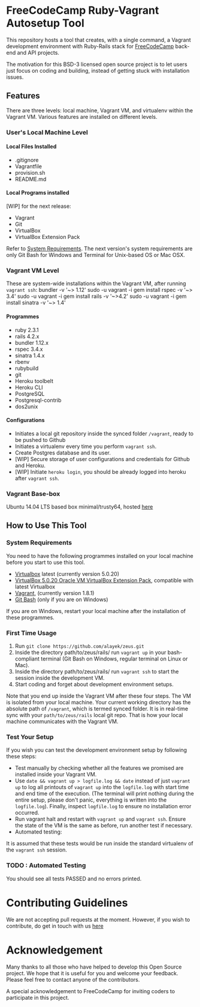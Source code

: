 # FreeCodeCamp Ruby-Vagrant Autosetup Tool

This repository hosts a tool that creates, with a single command, a Vagrant development environment with Ruby-Rails stack for [FreeCodeCamp](https://freecodecamp.com) back-end and API projects.

The motivation for this BSD-3 licensed open source project is to let users just focus on coding and building, instead of getting stuck with installation issues.

## Features

There are three levels: local machine, Vagrant VM, and virtualenv within the Vagrant VM. Various features are installed on different levels.

### User's Local Machine Level

#### Local Files Installed

- .gitignore
- Vagrantfile
- provision.sh
- README.md

#### Local Programs installed

[WIP] for the next release:

- Vagrant
- Git
- VirtualBox
- VirtualBox Extension Pack

Refer to [System Requirements](#system-requirements). The next version's system requirements are only Git Bash for Windows and Terminal for Unix-based OS or Mac OSX.

### Vagrant VM Level

These are system-wide installations within the Vagrant VM, after running `vagrant ssh`:
bundler -v '~> 1.12'
sudo -u vagrant -i gem install rspec -v '~> 3.4'
sudo -u vagrant -i gem install rails -v '~>4.2'
sudo -u vagrant -i gem install sinatra -v '~> 1.4'
#### Programmes

- ruby 2.3.1
- rails 4.2.x
- bundler 1.12.x
- rspec 3.4.x
- sinatra 1.4.x
- rbenv
- rubybuild
- git
- Heroku toolbelt
- Heroku CLI
- PostgreSQL
- Postgresql-contrib
- dos2unix

#### Configurations

- Initiates a local git repository inside the synced folder `/vagrant`, ready to be pushed to Github
- Initiates a virtualenv every time you perform `vagrant ssh`.
- Create Postgres database and its user.
- [WIP] Secure storage of user configurations and credentials for Github and Heroku.
- [WIP] Initiate `heroku login`, you should be already logged into heroku after `vagrant ssh`.

### Vagrant Base-box

Ubuntu 14.04 LTS based box minimal/trusty64, hosted [here](https://atlas.hashicorp.com/minimal/boxes/trusty64)

## How to Use This Tool

### System Requirements

You need to have the following programmes installed on your local machine before you start to use this tool.

- [Virtualbox](https://www.virtualbox.org/wiki/Downloads) latest (currently version 5.0.20)
- [VirtualBox 5.0.20 Oracle VM VirtualBox Extension Pack](http://download.virtualbox.org/virtualbox/5.0.20/Oracle_VM_VirtualBox_Extension_Pack-5.0.20-106931.vbox-extpack), compatible with latest Virtualbox
- [Vagrant](https://www.vagrantup.com/downloads.html), (currently version 1.8.1)
- [Git Bash](https://git-scm.com/downloads) (only if you are on Windows)

If you are on Windows, restart your local machine after the installation of these programmes.

### First Time Usage

1. Run `git clone https://github.com/alayek/zeus.git`
2. Inside the directory path/to/zeus/rails/ run `vagrant up` in your bash-compliant terminal (Git Bash on Windows, regular terminal on Linux or Mac).
3. Inside the directory path/to/zeus/rails/ run `vagrant ssh` to start the session inside the development VM.
4. Start coding and forget about development environment setups.

Note that you end up inside the Vagrant VM after these four steps. The VM is isolated from your local machine. Your current working directory has the absolute path of `/vagrant`, which is termed synced folder. It is in real-time sync with your `path/to/zeus/rails` local git repo. That is how your local machine communicates with the Vagrant VM.


### Test Your Setup

If you wish you can test the development environment setup by following these steps:

- Test manually by checking whether all the features we promised are installed inside your Vagrant VM.
- Use `date && vagrant up > logfile.log && date` instead of just `vagrant up` to log all printouts of `vagrant up` into the `logfile.log` with start time and end time of the execution. (The terminal will print nothing during the entire setup, please don't panic, everything is written into the `logfile.log`). Finally, inspect `logfile.log` to ensure no installation error occurred.
- Run vagrant halt and restart with `vagrant up` and `vagrant ssh`. Ensure the state of the VM is the same as before, run another test if necessary.
- Automated testing:

It is assumed that these tests would be run inside the standard virtualenv of the `vagrant ssh` session.


### TODO : Automated Testing

You should see all tests PASSED and no errors printed.

# Contributing Guidelines

We are not accepting pull requests at the moment. However, if you wish to contribute, do get in touch with us [here](https://gitter.im/FreeCodeCamp/ruby)

# Acknowledgement

Many thanks to all those who have helped to develop this Open Source project. We hope that it is useful for you and welcome your feedback. Please feel free to contact anyone of the contributors.

A special acknowledgement to FreeCodeCamp for inviting coders to participate in this project.
